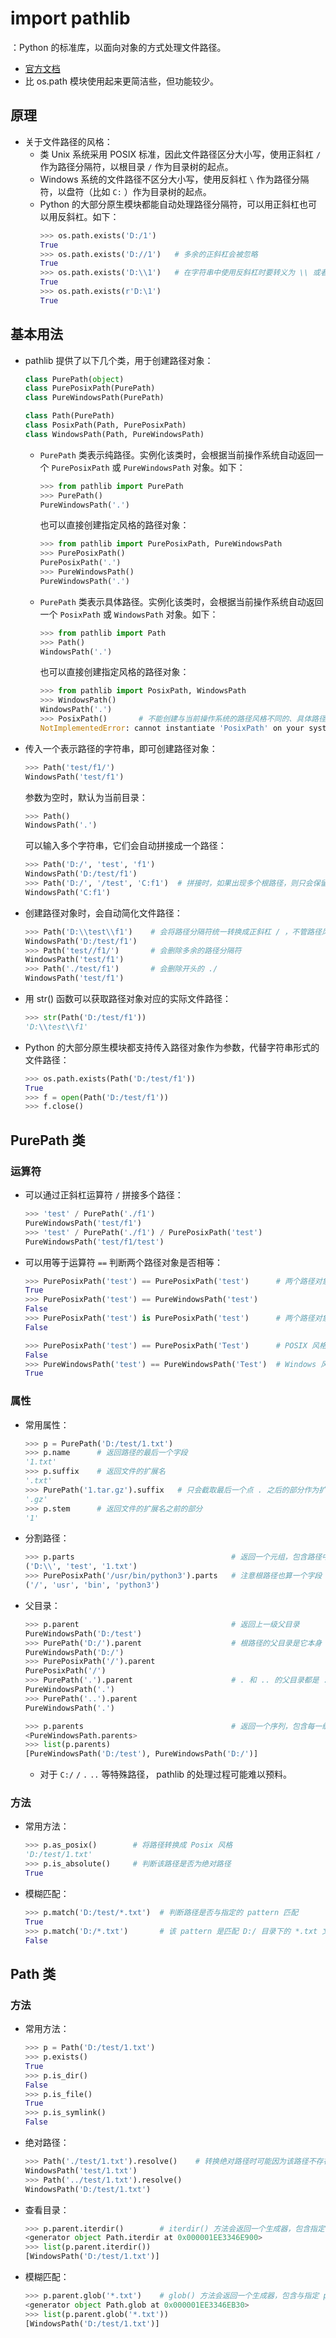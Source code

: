 # import pathlib

：Python 的标准库，以面向对象的方式处理文件路径。
- [官方文档](https://docs.python.org/3/library/pathlib.html)
- 比 os.path 模块使用起来更简洁些，但功能较少。

## 原理

- 关于文件路径的风格：
  - 类 Unix 系统采用 POSIX 标准，因此文件路径区分大小写，使用正斜杠 `/` 作为路径分隔符，以根目录 `/` 作为目录树的起点。
  - Windows 系统的文件路径不区分大小写，使用反斜杠 `\` 作为路径分隔符，以盘符（比如 `C:` ）作为目录树的起点。
  - Python 的大部分原生模块都能自动处理路径分隔符，可以用正斜杠也可以用反斜杠。如下：
    ```py
    >>> os.path.exists('D:/1')
    True
    >>> os.path.exists('D://1')   # 多余的正斜杠会被忽略
    True
    >>> os.path.exists('D:\\1')   # 在字符串中使用反斜杠时要转义为 \\ 或者加上前缀 r
    True
    >>> os.path.exists(r'D:\1')
    True
    ```

## 基本用法

- pathlib 提供了以下几个类，用于创建路径对象：
  ```py
  class PurePath(object)
  class PurePosixPath(PurePath)
  class PureWindowsPath(PurePath)

  class Path(PurePath)
  class PosixPath(Path, PurePosixPath)
  class WindowsPath(Path, PureWindowsPath)
  ```
  - `PurePath` 类表示纯路径。实例化该类时，会根据当前操作系统自动返回一个 `PurePosixPath` 或 `PureWindowsPath` 对象。如下：
    ```py
    >>> from pathlib import PurePath
    >>> PurePath()
    PureWindowsPath('.')
    ```
    也可以直接创建指定风格的路径对象：
    ```py
    >>> from pathlib import PurePosixPath, PureWindowsPath
    >>> PurePosixPath()
    PurePosixPath('.')
    >>> PureWindowsPath()
    PureWindowsPath('.')
    ```
  - `PurePath` 类表示具体路径。实例化该类时，会根据当前操作系统自动返回一个 `PosixPath` 或 `WindowsPath` 对象。如下：
    ```py
    >>> from pathlib import Path
    >>> Path()
    WindowsPath('.')
    ```
    也可以直接创建指定风格的路径对象：
    ```py
    >>> from pathlib import PosixPath, WindowsPath
    >>> WindowsPath()
    WindowsPath('.')
    >>> PosixPath()       # 不能创建与当前操作系统的路径风格不同的、具体路径的对象
    NotImplementedError: cannot instantiate 'PosixPath' on your system
    ```

- 传入一个表示路径的字符串，即可创建路径对象：
  ```py
  >>> Path('test/f1/')
  WindowsPath('test/f1')
  ```
  参数为空时，默认为当前目录：
  ```py
  >>> Path()
  WindowsPath('.')
  ```
  可以输入多个字符串，它们会自动拼接成一个路径：
  ```py
  >>> Path('D:/', 'test', 'f1')
  WindowsPath('D:/test/f1')
  >>> Path('D:/', '/test', 'C:f1')  # 拼接时，如果出现多个根路径，则只会保留从最后一个根路径开始的路径
  WindowsPath('C:f1')
  ```

- 创建路径对象时，会自动简化文件路径：
  ```py
  >>> Path('D:\\test\\f1')    # 会将路径分隔符统一转换成正斜杠 / ，不管路径风格
  WindowsPath('D:/test/f1')
  >>> Path('test//f1/')       # 会删除多余的路径分隔符
  WindowsPath('test/f1')
  >>> Path('./test/f1')       # 会删除开头的 ./
  WindowsPath('test/f1')
  ```

- 用 str() 函数可以获取路径对象对应的实际文件路径：
  ```py
  >>> str(Path('D:/test/f1'))
  'D:\\test\\f1'
  ```

- Python 的大部分原生模块都支持传入路径对象作为参数，代替字符串形式的文件路径：
  ```py
  >>> os.path.exists(Path('D:/test/f1'))
  True
  >>> f = open(Path('D:/test/f1'))
  >>> f.close()
  ```

## PurePath 类

### 运算符

- 可以通过正斜杠运算符 `/` 拼接多个路径：
  ```py
  >>> 'test' / PurePath('./f1')
  PureWindowsPath('test/f1')
  >>> 'test' / PurePath('./f1') / PurePosixPath('test')
  PureWindowsPath('test/f1/test')
  ```

- 可以用等于运算符 `==` 判断两个路径对象是否相等：
  ```py
  >>> PurePosixPath('test') == PurePosixPath('test')      # 两个路径对象的风格相同、路径相同，则相等
  True
  >>> PurePosixPath('test') == PureWindowsPath('test')
  False
  >>> PurePosixPath('test') is PurePosixPath('test')      # 两个路径对象的风格相同、路径相同，依然不是同一个实例
  False
  ```
  ```py
  >>> PurePosixPath('test') == PurePosixPath('Test')      # POSIX 风格区分大小写
  False
  >>> PureWindowsPath('test') == PureWindowsPath('Test')  # Windows 风格不区分大小写
  True
  ```

### 属性

- 常用属性：
  ```py
  >>> p = PurePath('D:/test/1.txt')
  >>> p.name      # 返回路径的最后一个字段
  '1.txt'
  >>> p.suffix    # 返回文件的扩展名
  '.txt'
  >>> PurePath('1.tar.gz').suffix   # 只会截取最后一个点 . 之后的部分作为扩展名
  '.gz'
  >>> p.stem      # 返回文件的扩展名之前的部分
  '1'
  ```

- 分割路径：
  ```py
  >>> p.parts                                   # 返回一个元组，包含路径中的各个字段
  ('D:\\', 'test', '1.txt')
  >>> PurePosixPath('/usr/bin/python3').parts   # 注意根路径也算一个字段
  ('/', 'usr', 'bin', 'python3')
  ```

- 父目录：
  ```py
  >>> p.parent                                  # 返回上一级父目录
  PureWindowsPath('D:/test')
  >>> PurePath('D:/').parent                    # 根路径的父目录是它本身
  PureWindowsPath('D:/')
  >>> PurePosixPath('/').parent
  PurePosixPath('/')
  >>> PurePath('.').parent                      # . 和 .. 的父目录都是 .
  PureWindowsPath('.')
  >>> PurePath('..').parent
  PureWindowsPath('.')
  ```
  ```py
  >>> p.parents                                 # 返回一个序列，包含每一级父目录
  <PureWindowsPath.parents>
  >>> list(p.parents)
  [PureWindowsPath('D:/test'), PureWindowsPath('D:/')]
  ```
  - 对于 `C:/` `/` `.` `..` 等特殊路径， pathlib 的处理过程可能难以预料。

### 方法

- 常用方法：
  ```py
  >>> p.as_posix()        # 将路径转换成 Posix 风格
  'D:/test/1.txt'
  >>> p.is_absolute()     # 判断该路径是否为绝对路径
  True
  ```

- 模糊匹配：
  ```py
  >>> p.match('D:/test/*.txt')  # 判断路径是否与指定的 pattern 匹配
  True
  >>> p.match('D:/*.txt')       # 该 pattern 是匹配 D:/ 目录下的 *.txt 文件
  False
  ```

## Path 类

### 方法

- 常用方法：
  ```py
  >>> p = Path('D:/test/1.txt')
  >>> p.exists()
  True
  >>> p.is_dir()
  False
  >>> p.is_file()
  True
  >>> p.is_symlink()
  False
  ```

- 绝对路径：
  ```py
  >>> Path('./test/1.txt').resolve()    # 转换绝对路径时可能因为该路径不存在而失败，没有 os.path.abspath() 可靠
  WindowsPath('test/1.txt')
  >>> Path('../test/1.txt').resolve()
  WindowsPath('D:/test/1.txt')
  ```

- 查看目录：
  ```py
  >>> p.parent.iterdir()        # iterdir() 方法会返回一个生成器，包含指定目录下的所有文件
  <generator object Path.iterdir at 0x000001EE3346E900>
  >>> list(p.parent.iterdir())
  [WindowsPath('D:/test/1.txt')]
  ```

- 模糊匹配：
  ```py
  >>> p.parent.glob('*.txt')    # glob() 方法会返回一个生成器，包含与指定 pattern 匹配的所有文件
  <generator object Path.glob at 0x000001EE3346EB30>
  >>> list(p.parent.glob('*.txt'))
  [WindowsPath('D:/test/1.txt')]
  ```
